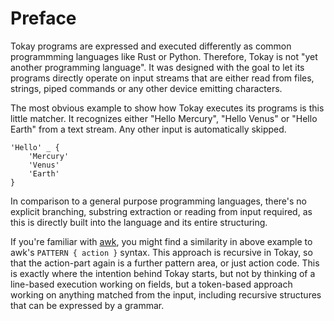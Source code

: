 # Preface

Tokay programs are expressed and executed differently as common programmming languages like Rust or Python. Therefore, Tokay is not "yet another programming language". It was designed with the goal to let its programs directly operate on input streams that are either read from files, strings, piped commands or any other device emitting characters.

The most obvious example to show how Tokay executes its programs is this little matcher. It recognizes either "Hello Mercury", "Hello Venus" or "Hello Earth" from a text stream. Any other input is automatically skipped.

```tokay
'Hello' _ {
    'Mercury'
    'Venus'
    'Earth'
}
```

In comparison to a general purpose programming languages, there's no explicit branching, substring extraction or reading from input required, as this is directly built into the language and its entire structuring.

If you're familiar with [awk](https://en.wikipedia.org/wiki/AWK), you might find a similarity in above example to awk's `PATTERN { action }` syntax. This approach is recursive in Tokay, so that the action-part again is a further pattern area, or just action code. This is exactly where the intention behind Tokay starts, but not by thinking of a line-based execution working on fields, but a token-based approach working on anything matched from the input, including recursive structures that can be expressed by a grammar.

